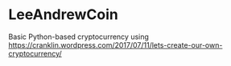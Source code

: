 # LeeAndrewCoin
Basic Python-based cryptocurrency using https://cranklin.wordpress.com/2017/07/11/lets-create-our-own-cryptocurrency/
